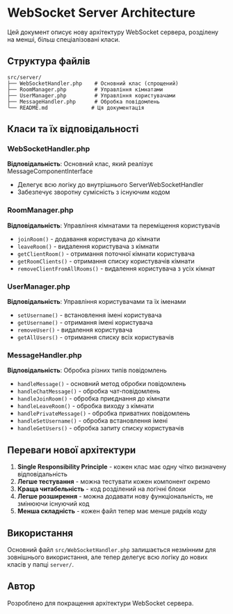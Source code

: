 # WebSocket Server Architecture

Цей документ описує нову архітектуру WebSocket сервера, розділену на менші, більш спеціалізовані класи.

## Структура файлів

```
src/server/
├── WebSocketHandler.php    # Основний клас (спрощений)
├── RoomManager.php         # Управління кімнатами
├── UserManager.php         # Управління користувачами
├── MessageHandler.php      # Обробка повідомлень
└── README.md              # Ця документація
```

## Класи та їх відповідальності

### WebSocketHandler.php
**Відповідальність**: Основний клас, який реалізує MessageComponentInterface
- Делегує всю логіку до внутрішнього ServerWebSocketHandler
- Забезпечує зворотну сумісність з існуючим кодом

### RoomManager.php
**Відповідальність**: Управління кімнатами та переміщення користувачів
- `joinRoom()` - додавання користувача до кімнати
- `leaveRoom()` - видалення користувача з кімнати
- `getClientRoom()` - отримання поточної кімнати користувача
- `getRoomClients()` - отримання списку користувачів кімнати
- `removeClientFromAllRooms()` - видалення користувача з усіх кімнат

### UserManager.php
**Відповідальність**: Управління користувачами та їх іменами
- `setUsername()` - встановлення імені користувача
- `getUsername()` - отримання імені користувача
- `removeUser()` - видалення користувача
- `getAllUsers()` - отримання списку всіх користувачів

### MessageHandler.php
**Відповідальність**: Обробка різних типів повідомлень
- `handleMessage()` - основний метод обробки повідомлень
- `handleChatMessage()` - обробка чат-повідомлень
- `handleJoinRoom()` - обробка приєднання до кімнати
- `handleLeaveRoom()` - обробка виходу з кімнати
- `handlePrivateMessage()` - обробка приватних повідомлень
- `handleSetUsername()` - обробка встановлення імені
- `handleGetUsers()` - обробка запиту списку користувачів

## Переваги нової архітектури

1. **Single Responsibility Principle** - кожен клас має одну чітко визначену відповідальність
2. **Легше тестування** - можна тестувати кожен компонент окремо
3. **Краща читабельність** - код розділений на логічні блоки
4. **Легше розширення** - можна додавати нову функціональність, не змінюючи існуючий код
5. **Менша складність** - кожен файл тепер має менше рядків коду

## Використання

Основний файл `src/WebSocketHandler.php` залишається незмінним для зовнішнього використання, але тепер делегує всю логіку до нових класів у папці `server/`.

## Автор

Розроблено для покращення архітектури WebSocket сервера. 